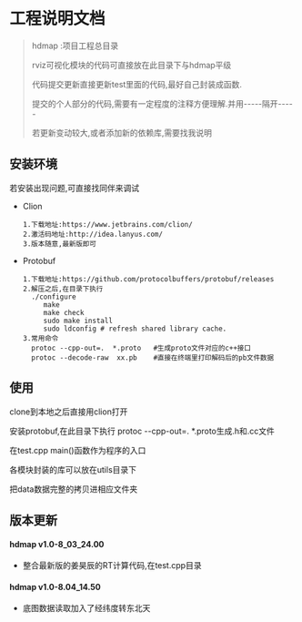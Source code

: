 # 工程说明文档


> hdmap :项目工程总目录
>
> rviz可视化模块的代码可直接放在此目录下与hdmap平级
>
> 代码提交更新直接更新test里面的代码,最好自己封装成函数.
>
> 提交的个人部分的代码,需要有一定程度的注释方便理解.并用-----隔开-----
>
> 若更新变动较大,或者添加新的依赖库,需要找我说明

## 安装环境

若安装出现问题,可直接找同伴来调试

- Clion

  ```
  1.下载地址:https://www.jetbrains.com/clion/
  2.激活码地址:http://idea.lanyus.com/
  3.版本随意,最新版即可
  ```
  
- Protobuf

  ```
  1.下载地址:https://github.com/protocolbuffers/protobuf/releases
  2.解压之后,在目录下执行
   	./configure
       make
       make check
       sudo make install
       sudo ldconfig # refresh shared library cache.
  3.常用命令
  	protoc --cpp-out=.  *.proto   #生成proto文件对应的c++接口
  	protoc --decode-raw  xx.pb    #直接在终端里打印解码后的pb文件数据
  ```

## 使用

clone到本地之后直接用clion打开

安装protobuf,在此目录下执行 protoc --cpp-out=.  *.proto生成.h和.cc文件

在test.cpp main()函数作为程序的入口

各模块封装的库可以放在utils目录下

把data数据完整的拷贝进相应文件夹

## 版本更新

#### hdmap v1.0-8_03_24.00

- 整合最新版的姜昊辰的RT计算代码,在test.cpp目录

#### hdmap v1.0-8.04_14.50

- 底图数据读取加入了经纬度转东北天